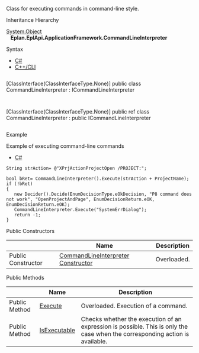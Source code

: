 Class for executing commands in command-line style.

Inheritance Hierarchy

[System.Object](#)  
   **Eplan.EplApi.ApplicationFramework.CommandLineInterpreter**

Syntax

* [C#](#i-syntax-CS)
* [C++/CLI](#i-syntax-CPP2005)

```
```
[ClassInterface(ClassInterfaceType.None)]
public class CommandLineInterpreter : ICommandLineInterpreter
```
```

```
```
[ClassInterface(ClassInterfaceType.None)]
public ref class CommandLineInterpreter : public ICommandLineInterpreter
```
```

Example

Example of executing command-line commands

* [C#](#i-tab-content-302e0190-01ab-499a-bd5b-819258a74668)

```
String strAction= @"XPrjActionProjectOpen /PROJECT:";

bool bRet= CommandLineInterpreter().Execute(strAction + ProjectName);
if (!bRet)
{
   new Decider().Decide(EnumDecisionType.eOkDecision, "P8 command does not work", "OpenProjectAndPage", EnumDecisionReturn.eOK, EnumDecisionReturn.eOK);
   CommandLineInterpreter.Execute("SystemErrDialog");
   return -1;
}
```

Public Constructors

|  | Name | Description |
| --- | --- | --- |
| Public Constructor | [CommandLineInterpreter Constructor](Eplan.EplApi.AFu~Eplan.EplApi.ApplicationFramework.CommandLineInterpreter~_ctor.html) | Overloaded. |






Public Methods

|  | Name | Description |
| --- | --- | --- |
| Public Method | [Execute](Eplan.EplApi.AFu~Eplan.EplApi.ApplicationFramework.CommandLineInterpreter~Execute.html) | Overloaded. Execution of a command. |
| Public Method | [IsExecutable](Eplan.EplApi.AFu~Eplan.EplApi.ApplicationFramework.CommandLineInterpreter~IsExecutable.html) | Checks whether the execution of an expression is possible. This is only the case when the corresponding action is available. |

